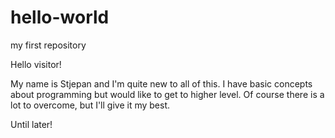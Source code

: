 # hello-world
my first repository

Hello visitor!

My name is Stjepan and I'm quite new to all of this.
I have basic concepts about programming but would like to get to higher level.
Of course there is a lot to overcome, but I'll give it my best.

Until later!
